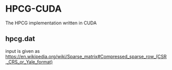 # HPCG-CUDA
The HPCG implementation written in CUDA

## hpcg.dat
input is given as <an array of pointers style compressed sparse row format>
https://en.wikipedia.org/wiki/Sparse_matrix#Compressed_sparse_row_(CSR,_CRS_or_Yale_format)